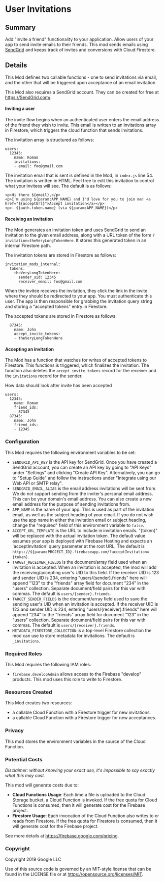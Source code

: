 # User Invitations

## Summary

Add "invite a friend" functionality to your application. Allow users of your app to send invite emails to their friends. This mod sends emails using [SendGrid](https://SendGrid.com/) and keeps track of invites and conversions with Cloud Firestore.

## Details

This Mod defines two callable functions - one to send invitations via email, and the other that will be triggered upon acceptance of an email invitation.

This Mod also requires a SendGrid account. They can be created for free at https://SendGrid.com/.

#### Inviting a user

The invite flow begins when an authenticated user enters the email address of the friend they wish to invite. This email is written to an invitations array in Firestore, which triggers the cloud function that sends invitations.

The invitation array is structured as follows:

```
users:
  12345:
    name: Roman
    invitations:
    - email: foo@gmail.com
```

The invitation email that is sent is defined in the Mod, in `index.js` line 54. The invitation is written in HTML. Feel free to edit this invitation to control what your invitees will see. The default is as follows:

```
<p>Hi there ${email},</p>
<p>I'm using ${param:APP_NAME} and I'd love for you to join me! <a href="${acceptUrl}">Accept invitation</a></p>
<p>- ${auth.token.name} (via ${param:APP_NAME})</p>
```

#### Receiving an invitation

The Mod generates an invitation token and uses SendGrid to send an invitation to the given email address, along with a URL token of the form `?invitation=theVeryLongTokenHere`. It stores this generated token in an internal Firestore path.

The invitation tokens are stored in Firestore as follows:

```
invitation_mods_internal:
  tokens:
    theVeryLongTokenHere:
      sender_uid: 12345
      receiver_email: foo@gmail.com
```

When the invitee receives the invitation, they click the link in the invite where they should be redirected to your app. You must authenticate this user. The app is then responsible for grabbing the invitation query string and storing a “accepted tokens” entry in Firestore.

The accepted tokens are stored in Firestore as follows:

```users:
  87345:
    name: John
    accept_invite_tokens:
    - theVeryLongTokenHere
```

#### Accepting an invitation

The Mod has a function that watches for writes of accepted tokens to Firestore. This functions is triggered, which finalizes the invitation. The function also deletes the `accept_invite_tokens` record for the receiver and the `invitations` record for the sender.

How data should look after invite has been accepted

```
users:
  12345:
    name: Roman
    friend_ids:
    - 87345
  87345:
    name: John
    friend_ids:
    - 12345
```

### Configuration

This Mod requires the following environment variables to be set:

- `SENDGRID_API_KEY` is the API key for SendGrid. Once you have created a SendGrid account, you can create an API key by going to "API Keys" under "Settings" and clicking "Create API Key". Alternatively, you can go to "Setup Guide" and follow the instructions under "Integrate using our Web API or SMTP relay".
- `SENDGRID_EMAIL_ALIAS` is the email address invitations will be sent from. We do not support sending from the inviter's personal email address. This can be your domain's email address. You can also create a new email address for the purpose of sending invitations from.
- `APP_NAME` is the name of your app. This is used as part of the invitation email, as well as the subject heading of your email. If you do not wish use the app name in either the invitation email or subject heading, change the "required" field of this environment variable to `false`.
- `ACCEPT_URL_TEMPLATE` is the URL to include in invitation emails. "{token}" will be replaced with the actual invitation token. The default value assumes your app is deployed with Firebase Hosting and expects an 'acceptInvitation' query parameter at the root URL. The default is `https://${param:PROJECT_ID}.firebaseapp.com/?acceptInvitation={token}`.
- `TARGET_RECEIVER_FIELDS` is the document/array field used when an invitation is accepted. When an invitation is accepted, the mod will add the receiving/accepting user's UID to this field. If the receiver UID is 123 and sender UID is 234, entering "users/{sender}.friends" here will append "123" to the "friends" array field for document "234" in the "users" collection. Separate document/field pairs for this var with commas. The default is `users/{sender}.friends`.
- `TARGET_SENDER_FIELDS` is the document/array field used to save the sending user's UID when an invitation is accepted. If the receiver UID is 123 and sender UID is 234, entering "users/{receiver}.friends" here will append "234" to the "friends" array field for document "123" in the "users" collection. Separate document/field pairs for this var with commas. The default is `users/{receiver}.friends`.
- `METADATA_FIRESTORE_COLLECTION` is a top-level Firestore collection the mod can use to store metadata for invitations. The default is `_invitations`.

### Required Roles

This Mod requires the following IAM roles:

- `firebase.developAdmin` allows access to the Firebase "develop" products. This mod uses this role to write to Firestore.

### Resources Created

This Mod creates two resources:

- a callable Cloud Function with a Firestore trigger for new invitations.
- a callable Cloud Function with a Firestore trigger for new acceptances.

### Privacy

This mod stores the environment variables in the source of the Cloud Function.

### Potential Costs

_Disclaimer: without knowing your exact use, it's impossible to say exactly what this may cost._

This mod will generate costs due to:

- **Cloud Functions Usage**: Each time a file is uploaded to the Cloud Storage bucket, a Cloud Function is invoked. If the free quota for Cloud Functions is consumed, then it will generate cost for the Firebase project.
- **Firestore Usage**: Each invocation of the Cloud Function also writes to or reads from Firestore. If the free quota for Firestore is consumed, then it will generate cost for the Firebase project.

See more details at https://firebase.google.com/pricing.

### Copyright

Copyright 2019 Google LLC

Use of this source code is governed by an MIT-style
license that can be found in the LICENSE file or at
https://opensource.org/licenses/MIT.
